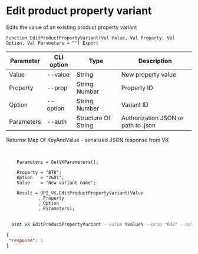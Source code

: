 ﻿---
sidebar_position: 6
---

# Edit product property variant
 Edits the value of an existing product property variant



`Function EditProductPropertyVariant(Val Value, Val Property, Val Option, Val Parameters = "") Export`

  | Parameter | CLI option | Type | Description |
  |-|-|-|-|
  | Value | --value | String | New property value |
  | Property | --prop | String, Number | Property ID |
  | Option | --option | String, Number | Variant ID |
  | Parameters | --auth | Structure Of String | Authorization JSON or path to .json |

  
  Returns:  Map Of KeyAndValue - serialized JSON response from VK

<br/>




```bsl title="Code example"
    Parameters = GetVKParameters();

    Property = "878";
    Option   = "2601";
    Value    = "New variant name";

    Result = OPI_VK.EditProductPropertyVariant(Value
            , Property
            , Option
            , Parameters);
```



```sh title="CLI command example"
    
  oint vk EditProductPropertyVariant --value %value% --prop "648" --option "2054" --auth "GetVKParameters()"

```

```json title="Result"
{
 "response": 1
}
```

